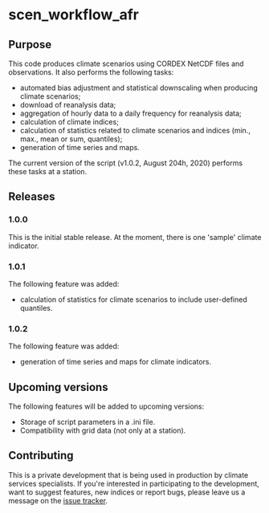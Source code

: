 # scen_workflow_afr

## Purpose

This code produces climate scenarios using CORDEX NetCDF files and observations. It also performs the following tasks:
- automated bias adjustment and statistical downscaling when producing climate scenarios;
- download of reanalysis data;
- aggregation of hourly data to a daily frequency for reanalysis data;
- calculation of climate indices;
- calculation of statistics related to climate scenarios and indices (min., max., mean or sum, quantiles);
- generation of time series and maps.

The current version of the script (v1.0.2, August 204h, 2020) performs these tasks at a station.

## Releases
### 1.0.0

This is the initial stable release.
At the moment, there is one 'sample' climate indicator.

### 1.0.1

The following feature was added:
- calculation of statistics for climate scenarios to include user-defined quantiles.

### 1.0.2

The following feature was added:
- generation of time series and maps for climate indicators.

## Upcoming versions

The following features will be added to upcoming versions:
- Storage of script parameters in a .ini file.
- Compatibility with grid data (not only at a station).

## Contributing
This is a private development that is being used in production by climate services specialists. If you're interested in participating to the development, want to suggest features, new indices or report bugs, please leave us a message on the [issue tracker](https://github.com/Ouranosinc/scen_workflow_afr/issues).
